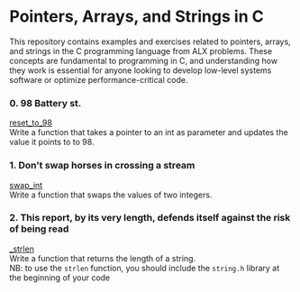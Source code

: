 # Pointers, Arrays, and Strings in C

This repository contains examples and exercises related to pointers, arrays, and strings in the C programming language from ALX problems. These concepts are fundamental to programming in C, and understanding how they work is essential for anyone looking to develop low-level systems software or optimize performance-critical code.

### 0. 98 Battery st. 
[reset_to_98](0x05-pointers_arrays_strings/0-reset_to_98.c)<br>
Write a function that takes a pointer to an int as parameter and updates the value it points to to 98. 

### 1. Don't swap horses in crossing a stream 
[swap_int](0x05-pointers_arrays_strings/1-swap.c)<br>
Write a function that swaps the values of two integers. 

### 2. This report, by its very length, defends itself against the risk of being read
[_strlen](0x05-pointers_arrays_strings/2-strlen.c)<br>
Write a function that returns the length of a string. <br>
NB: to use the `strlen` function, you should include the `string.h` library at the beginning of your code 


